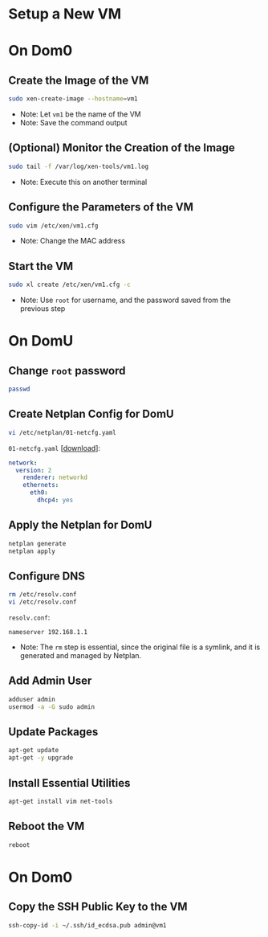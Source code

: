 # Setup a New VM

# On Dom0

## Create the Image of the VM
```sh
sudo xen-create-image --hostname=vm1
```
- Note: Let `vm1` be the name of the VM
- Note: Save the command output

## (Optional) Monitor the Creation of the Image
```sh
sudo tail -f /var/log/xen-tools/vm1.log
```
- Note: Execute this on another terminal

## Configure the Parameters of the VM
```sh
sudo vim /etc/xen/vm1.cfg
```
- Note: Change the MAC address

## Start the VM
```sh
sudo xl create /etc/xen/vm1.cfg -c
```
- Note: Use `root` for username, and the password saved from the previous step

# On DomU

## Change `root` password
```sh
passwd
```

## Create Netplan Config for DomU
```sh
vi /etc/netplan/01-netcfg.yaml
```
`01-netcfg.yaml` [[download](01-netcfg.yaml)]:
```yaml
network:
  version: 2
    renderer: networkd
    ethernets:
      eth0:
        dhcp4: yes
```

## Apply the Netplan for DomU
```sh
netplan generate
netplan apply
```

## Configure DNS
```sh
rm /etc/resolv.conf
vi /etc/resolv.conf
```
`resolv.conf`:
```
nameserver 192.168.1.1
```
- Note: The `rm` step is essential, since the original file is a symlink, and it is generated and managed by Netplan.

## Add Admin User
```sh
adduser admin
usermod -a -G sudo admin
```

## Update Packages
```sh
apt-get update
apt-get -y upgrade
```

## Install Essential Utilities
```sh
apt-get install vim net-tools
```

## Reboot the VM
```sh
reboot
```

# On Dom0

## Copy the SSH Public Key to the VM
```sh
ssh-copy-id -i ~/.ssh/id_ecdsa.pub admin@vm1
```
